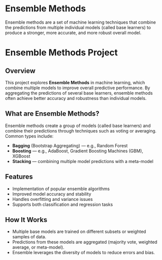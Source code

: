 # Ensemble Methods
Ensemble methods are a set of machine learning techniques that combine the predictions from multiple individual models (called base learners) to produce a stronger, more accurate, and more robust overall model.

# Ensemble Methods Project
## Overview
This project explores **Ensemble Methods** in machine learning, which combine multiple models to improve overall predictive performance. By aggregating the predictions of several base learners, ensemble methods often achieve better accuracy and robustness than individual models.

## What are Ensemble Methods?
Ensemble methods create a group of models (called base learners) and combine their predictions through techniques such as voting or averaging. Common types include:
- **Bagging** (Bootstrap Aggregating) — e.g., Random Forest
- **Boosting** — e.g., AdaBoost, Gradient Boosting Machines (GBM), XGBoost
- **Stacking** — combining multiple model predictions with a meta-model

## Features
- Implementation of popular ensemble algorithms
- Improved model accuracy and stability
- Handles overfitting and variance issues
- Supports both classification and regression tasks

## How It Works
- Multiple base models are trained on different subsets or weighted samples of data.
- Predictions from these models are aggregated (majority vote, weighted average, or meta-model).
- Ensemble leverages the diversity of models to reduce errors and bias.
